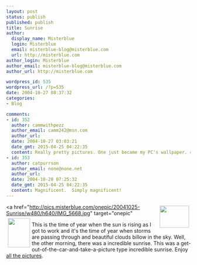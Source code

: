 ```yaml
---
layout: post
status: publish
published: publish
title: Sunrise
author:
  display_name: Misterblue
  login: Misterblue
  email: misterblue-blog@misterblue.com
  url: http://misterblue.com
author_login: Misterblue
author_email: misterblue-blog@misterblue.com
author_url: http://misterblue.com

wordpress_id: 535
wordpress_url: /?p=535
date: 2004-10-27 08:37:32
categories:
- Blog

comments:
- id: 352
  author: cammwithpezz
  author_email: camm242@msn.com
  author_url: 
  date: 2004-10-27 03:03:21
  date_gmt: 2015-04-25 04:22:35
  content: Really pretty pictures. One just became my PC's wallpaper. =)
- id: 353
  author: catpurrson
  author_email: none@none.net
  author_url: 
  date: 2004-10-28 07:25:32
  date_gmt: 2015-04-25 04:22:35
  content: Magnificent.  Simply magnificent!
---
```

<a href="http://pics.misterblue.com/onepic/20041025-Sunrise/w640/h480/IMG_5666.jpg"
      target="onepic">
    <img src="http://pics.misterblue.com/20041025-Sunrise/80/60/IMG_5666.jpg"
            style="float: right; margin: 5px" height="60" width="80" alt=""/>
</a>
<a href="http://pics.misterblue.com/onepic/20041025-Sunrise/w480/h640/IMG_5668.jpg"
      target="onepic"
    <img src="http://pics.misterblue.com/20041025-Sunrise/60/80/IMG_5668.jpg"
            style="float: left; margin: 5px" height="80" width="60" alt=""/>
</a>
<p>
This is the time of year when the sun is rising as I got to work and it's the time of year when storms are passing through and beautiful clouds billow in the sky.
Well, the other morning, there was a incredible sunrise.
This was a get-out-of-the-car-and-take-a-picture type incredible sunrise.
Enjoy
<a href="http://pics.misterblue.com/20041025-Sunrise/">all the pictures</a>.
</p>
